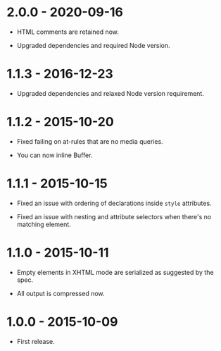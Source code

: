 2.0.0 - 2020-09-16
==================

- HTML comments are retained now.

- Upgraded dependencies and required Node version.


1.1.3 - 2016-12-23
==================

- Upgraded dependencies and relaxed Node version requirement.


1.1.2 - 2015-10-20
==================

- Fixed failing on at-rules that are no media queries.

- You can now inline Buffer.


1.1.1 - 2015-10-15
==================

- Fixed an issue with ordering of declarations inside `style` attributes.

- Fixed an issue with nesting and attribute selectors when there's no matching
  element.


1.1.0 - 2015-10-11
==================

- Empty elements in XHTML mode are serialized as suggested by the spec.

- All output is compressed now.


1.0.0 - 2015-10-09
==================

- First release.
